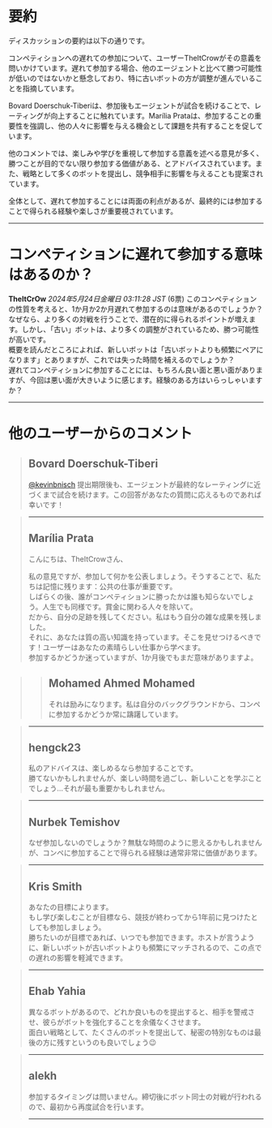 # 要約 
ディスカッションの要約は以下の通りです。

コンペティションへの遅れての参加について、ユーザーTheItCrowがその意義を問いかけています。遅れて参加する場合、他のエージェントと比べて勝つ可能性が低いのではないかと懸念しており、特に古いボットの方が調整が進んでいることを指摘しています。

Bovard Doerschuk-Tiberiは、参加後もエージェントが試合を続けることで、レーティングが向上することに触れています。Marília Prataは、参加することの重要性を強調し、他の人々に影響を与える機会として課題を共有することを促しています。

他のコメントでは、楽しみや学びを重視して参加する意義を述べる意見が多く、勝つことが目的でない限り参加する価値がある、とアドバイスされています。また、戦略として多くのボットを提出し、競争相手に影響を与えることも提案されています。

全体として、遅れて参加することには両面の利点があるが、最終的には参加することで得られる経験や楽しさが重要視されています。

---
# コンペティションに遅れて参加する意味はあるのか？
**TheItCrOw** *2024年5月24日金曜日 03:11:28 JST* (6票)
このコンペティションの性質を考えると、1か月か2か月遅れて参加するのは意味があるのでしょうか？  
なぜなら、より多くの対戦を行うことで、潜在的に得られるポイントが増えます。しかし、「古い」ボットは、より多くの調整がされているため、勝つ可能性が高いです。  
概要を読んだところによれば、新しいボットは「古いボットよりも頻繁にペアになります」とありますが、これでは失った時間を補えるのでしょうか？  
遅れてコンペティションに参加することには、もちろん良い面と悪い面がありますが、今回は悪い面が大きいように感じます。経験のある方はいらっしゃいますか？

---
# 他のユーザーからのコメント
> ## Bovard Doerschuk-Tiberi
> 
> [@kevinbnisch](https://www.kaggle.com/kevinbnisch) 提出期限後も、エージェントが最終的なレーティングに近づくまで試合を続けます。この回答があなたの質問に応えるものであれば幸いです！

> ---
> ## Marília Prata
> 
> こんにちは、TheItCrowさん、
> 
> 私の意見ですが、参加して何かを公表しましょう。そうすることで、私たちは記憶に残ります：公共の仕事が重要です。  
> しばらくの後、誰がコンペティションに勝ったかは誰も知らないでしょう。人生でも同様です。賞金に関わる人々を除いて。  
> だから、自分の足跡を残してください。私はもう自分の雑な成果を残しました。  
> それに、あなたは質の高い知識を持っています。そこを見せつけるべきです！ユーザーはあなたの素晴らしい仕事から学べます。  
> 参加するかどうか迷っていますが、1か月後でもまだ意味がありますよ。

> > ## Mohamed Ahmed Mohamed
> > 
> > それは励みになります。私は自分のバックグラウンドから、コンペに参加するかどうか常に躊躇しています。

> ---
> ## hengck23
> 
> 私のアドバイスは、楽しめるなら参加することです。  
> 勝てないかもしれませんが、楽しい時間を過ごし、新しいことを学ぶことでしょう…それが最も重要かもしれません。

> ---
> ## Nurbek Temishov
> 
> なぜ参加しないのでしょうか？無駄な時間のように思えるかもしれませんが、コンペに参加することで得られる経験は通常非常に価値があります。

> ---
> ## Kris Smith
> 
> あなたの目標によります。  
> もし学び楽しむことが目標なら、競技が終わってから1年前に見つけたとしても参加しましょう。  
> 勝ちたいのが目標であれば、いつでも参加できます。ホストが言うように、新しいボットが古いボットよりも頻繁にマッチされるので、この点での遅れの影響を軽減できます。

> ---
> ## Ehab Yahia
> 
> 異なるボットがあるので、どれか良いものを提出すると、相手を警戒させ、彼らがボットを強化することを余儀なくさせます。  
> 面白い戦略として、たくさんのボットを提出して、秘密の特別なものは最後の方に残すというのも良いでしょう😉

> ---
> ## alekh
> 
> 参加するタイミングは問いません。締切後にボット同士の対戦が行われるので、最初から再度試合を行います。

> ---
